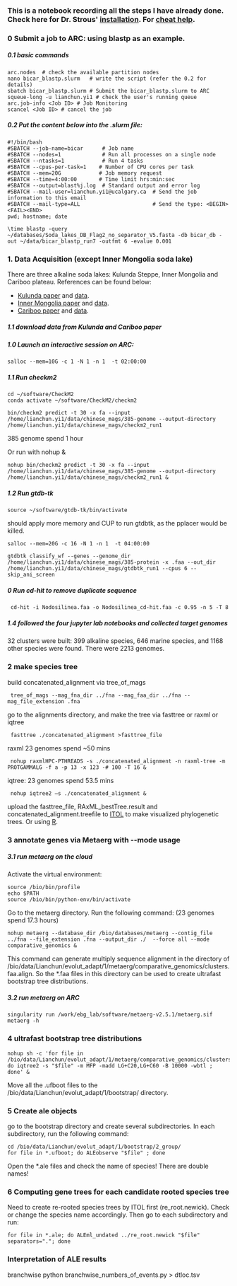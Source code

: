 
### This is a notebook recording all the steps I have already done. Check here for Dr. Strous' [installation](https://github.com/kinestetika/cloud-computing-for-microbial-ecology/blob/main/cloud_bio_installs.py). For [cheat help](https://github.com/Wednesdaysama/cheat-sheet/blob/main/cheat%20sheet.md).

### 0 Submit a job to ARC: using blastp as an example.
##### 0.1 basic commands

    arc.nodes  # check the available partition nodes
    nano bicar_blastp.slurm   # write the script (refer the 0.2 for details)  
    sbatch bicar_blastp.slurm # Submit the bicar_blastp.slurm to ARC
    squeue-long -u lianchun.yi1 # check the user's running queue
    arc.job-info <Job ID> # Job Monitoring
    scancel <Job ID> # cancel the job
##### 0.2 Put the content below into the .slurm file:

    #!/bin/bash
    #SBATCH --job-name=bicar      # Job name
    #SBATCH --nodes=1             # Run all processes on a single node
    #SBATCH --ntasks=1            # Run 4 tasks
    #SBATCH --cpus-per-task=1    # Number of CPU cores per task
    #SBATCH --mem=20G            # Job memory request
    #SBATCH --time=4:00:00       # Time limit hrs:min:sec
    #SBATCH --output=blast%j.log  # Standard output and error log
    #SBATCH --mail-user=lianchun.yi1@ucalgary.ca  # Send the job information to this email
    #SBATCH --mail-type=ALL                       # Send the type: <BEGIN><FAIL><END>
    pwd; hostname; date
    
    \time blastp -query ~/databases/Soda_lakes_DB_Flag2_no_separator_V5.fasta -db bicar_db -out ~/data/bicar_blastp_run7 -outfmt 6 -evalue 0.001


### 1. Data Acquisition (except Inner Mongolia soda lake)
There are three alkaline soda lakes: Kulunda Steppe, Inner Mongolia and Cariboo plateau.
References can be found below:

* [Kulunda paper](https://microbiomejournal.biomedcentral.com/articles/10.1186/s40168-018-0548-7#Ack1) and 
[data](https://www.ncbi.nlm.nih.gov/bioproject/PRJNA434545/).
* [Inner Mongolia paper](https://www.frontiersin.org/articles/10.3389/fmicb.2020.01740/full#footnote11) and [data](https://figshare.com/s/9c3cb76f0c9646a30e94).
* [Cariboo paper](https://www.nature.com/articles/s41467-019-12195-5) and [data](https://www.ncbi.nlm.nih.gov/bioproject/?term=PRJNA377096).

##### 1.1 download data from Kulunda and Cariboo paper


##### 1.0 Launch an interactive session on ARC:

    salloc --mem=10G -c 1 -N 1 -n 1  -t 02:00:00


##### 1.1 Run checkm2 

    cd ~/software/CheckM2
    conda activate ~/software/CheckM2/checkm2

    bin/checkm2 predict -t 30 -x fa --input /home/lianchun.yi1/data/chinese_mags/385-genome --output-directory /home/lianchun.yi1/data/chinese_mags/checkm2_run1
385 genome spend 1 hour

Or run with nohup &

    nohup bin/checkm2 predict -t 30 -x fa --input /home/lianchun.yi1/data/chinese_mags/385-genome --output-directory /home/lianchun.yi1/data/chinese_mags/checkm2_run1 &

##### 1.2 Run gtdb-tk    

    source ~/software/gtdb-tk/bin/activate
should apply more memory and CUP to run gtdbtk, as the pplacer would be killed.

    salloc --mem=20G -c 16 -N 1 -n 1  -t 04:00:00

    gtdbtk classify_wf --genes --genome_dir /home/lianchun.yi1/data/chinese_mags/385-protein -x .faa --out_dir /home/lianchun.yi1/data/chinese_mags/gtdbtk_run1 --cpus 6 --skip_ani_screen

##### 0 Run cd-hit to remove duplicate sequence

     cd-hit -i Nodosilinea.faa -o Nodosilinea_cd-hit.faa -c 0.95 -n 5 -T 8

##### 1.4 followed the four jupyter lab notebooks and collected target genomes
32 clusters were built: 399 alkaline species, 646 marine species, and  1168 other species were found.
There were 2213 genomes.

### 2 make species tree 
build concatenated_alignment via tree_of_mags

     tree_of_mags --mag_fna_dir ../fna --mag_faa_dir ../fna --mag_file_extension .fna
go to the alignments directory, and make the tree via fasttree or raxml or iqtree 

     fasttree ./concatenated_alignment >fasttree_file
raxml 23 genomes spend ~50 mins

     nohup raxmlHPC-PTHREADS -s ./concatenated_alignment -n raxml-tree -m PROTGAMMALG -f a -p 13 -x 123 -# 100 -T 16 &
iqtree: 23 genomes spend 53.5 mins

     nohup iqtree2 –s ./concatenated_alignment &
upload the fasttree_file, RAxML_bestTree.result and concatenated_alignment.treefile to [ITOL](https://itol.embl.de/upload.cgi) to make visualized phylogenetic trees. Or using [R](https://posit.cloud/spaces/485061/content/all?sort=name_asc).

### 3 annotate genes via Metaerg with --mode usage
##### 3.1 run metaerg on the cloud
Activate the virtual environment:

    source /bio/bin/profile
    echo $PATH
    source /bio/bin/python-env/bin/activate
Go to the metaerg directory. Run the following command: (23 genomes spend 17.3 hours)

    nohup metaerg --database_dir /bio/databases/metaerg --contig_file ../fna --file_extension .fna --output_dir ./  --force all --mode comparative_genomics &

This command can generate multiply sequence alignment in the directory of /bio/data/Lianchun/evolut_adapt/1/metaerg/comparative_genomics/clusters.faa.align. So the *.faa files in this directory can be used to create ultrafast bootstrap tree distributions.
##### 3.2 run metaerg on ARC
    
    singularity run /work/ebg_lab/software/metaerg-v2.5.1/metaerg.sif metaerg -h
### 4 ultrafast bootstrap tree distributions

    nohup sh -c 'for file in /bio/data/Lianchun/evolut_adapt/1/metaerg/comparative_genomics/clusters.faa.align/*.faa; do iqtree2 -s "$file" -m MFP -madd LG+C20,LG+C60 -B 10000 -wbtl ; done' &
Move all the .ufboot files to the /bio/data/Lianchun/evolut_adapt/1/bootstrap/ directory. 
### 5 Create ale objects
go to the bootstrap directory and create several subdirectories. In each subdirectory, run the following command:

    cd /bio/data/Lianchun/evolut_adapt/1/bootstrap/2_group/
    for file in *.ufboot; do ALEobserve "$file" ; done
Open the *.ale files and check the name of species! There are double names!
### 6 Computing gene trees for each candidate rooted species tree
Need to create re-rooted species trees by ITOL first (re_root.newick). Check or change the species name accordingly. Then go to each subdirectory and run:

    for file in *.ale; do ALEml_undated ../re_root.newick "$file" separators="."; done
### Interpretation of ALE results
branchwise
    python branchwise_numbers_of_events.py > dtloc.tsv
